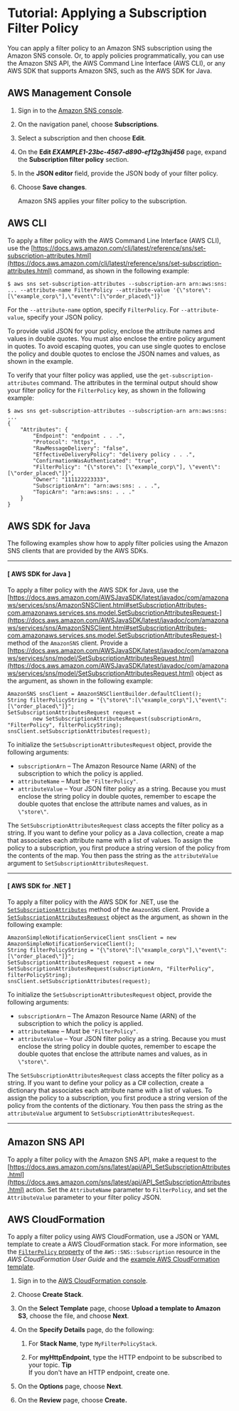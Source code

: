 # Tutorial: Applying a Subscription Filter Policy<a name="message-filtering-apply"></a>

You can apply a filter policy to an Amazon SNS subscription using the Amazon SNS console\. Or, to apply policies programmatically, you can use the Amazon SNS API, the AWS Command Line Interface \(AWS CLI\), or any AWS SDK that supports Amazon SNS, such as the AWS SDK for Java\.

## AWS Management Console<a name="message-filtering-apply-console"></a>

1. Sign in to the [Amazon SNS console](https://console.aws.amazon.com/sns/)\.

1. On the navigation panel, choose **Subscriptions**\.

1. Select a subscription and then choose **Edit**\.

1. On the **Edit *EXAMPLE1\-23bc\-4567\-d890\-ef12g3hij456*** page, expand the **Subscription filter policy** section\.

1. In the **JSON editor** field, provide the JSON body of your filter policy\.

1. Choose **Save changes**\.

   Amazon SNS applies your filter policy to the subscription\.

## AWS CLI<a name="message-filtering-apply-cli"></a>

To apply a filter policy with the AWS Command Line Interface \(AWS CLI\), use the [https://docs.aws.amazon.com/cli/latest/reference/sns/set-subscription-attributes.html](https://docs.aws.amazon.com/cli/latest/reference/sns/set-subscription-attributes.html) command, as shown in the following example: 

```
$ aws sns set-subscription-attributes --subscription-arn arn:aws:sns: ... --attribute-name FilterPolicy --attribute-value '{\"store\":[\"example_corp\"],\"event\":[\"order_placed\"]}'
```

For the `--attribute-name` option, specify `FilterPolicy`\. For `--attribute-value`, specify your JSON policy\. 

To provide valid JSON for your policy, enclose the attribute names and values in double quotes\. You must also enclose the entire policy argument in quotes\. To avoid escaping quotes, you can use single quotes to enclose the policy and double quotes to enclose the JSON names and values, as shown in the example\.

To verify that your filter policy was applied, use the `get-subscription-attributes` command\. The attributes in the terminal output should show your filter policy for the `FilterPolicy` key, as shown in the following example:

```
$ aws sns get-subscription-attributes --subscription-arn arn:aws:sns: ...
{
    "Attributes": {
        "Endpoint": "endpoint . . .", 
        "Protocol": "https",
        "RawMessageDelivery": "false", 
        "EffectiveDeliveryPolicy": "delivery policy . . .",
        "ConfirmationWasAuthenticated": "true", 
        "FilterPolicy": "{\"store\": [\"example_corp\"], \"event\": [\"order_placed\"]}", 
        "Owner": "111122223333", 
        "SubscriptionArn": "arn:aws:sns: . . .", 
        "TopicArn": "arn:aws:sns: . . ."
    }
}
```

## AWS SDK for Java<a name="message-filtering-apply-sdks"></a>

The following examples show how to apply filter policies using the Amazon SNS clients that are provided by the AWS SDKs\.

------
#### [ AWS SDK for Java ]

To apply a filter policy with the AWS SDK for Java, use the [https://docs.aws.amazon.com/AWSJavaSDK/latest/javadoc/com/amazonaws/services/sns/AmazonSNSClient.html#setSubscriptionAttributes-com.amazonaws.services.sns.model.SetSubscriptionAttributesRequest-](https://docs.aws.amazon.com/AWSJavaSDK/latest/javadoc/com/amazonaws/services/sns/AmazonSNSClient.html#setSubscriptionAttributes-com.amazonaws.services.sns.model.SetSubscriptionAttributesRequest-) method of the `AmazonSNS` client\. Provide a [https://docs.aws.amazon.com/AWSJavaSDK/latest/javadoc/com/amazonaws/services/sns/model/SetSubscriptionAttributesRequest.html](https://docs.aws.amazon.com/AWSJavaSDK/latest/javadoc/com/amazonaws/services/sns/model/SetSubscriptionAttributesRequest.html) object as the argument, as shown in the following example:

```
AmazonSNS snsClient = AmazonSNSClientBuilder.defaultClient();
String filterPolicyString = "{\"store\":[\"example_corp\"],\"event\":[\"order_placed\"]}";
SetSubscriptionAttributesRequest request =
        new SetSubscriptionAttributesRequest(subscriptionArn, "FilterPolicy", filterPolicyString);
snsClient.setSubscriptionAttributes(request);
```

To initialize the `SetSubscriptionAttributesRequest` object, provide the following arguments:
+ `subscriptionArn` – The Amazon Resource Name \(ARN\) of the subscription to which the policy is applied\.
+ `attributeName` – Must be `"FilterPolicy"`\.
+ `attributeValue` – Your JSON filter policy as a string\. Because you must enclose the string policy in double quotes, remember to escape the double quotes that enclose the attribute names and values, as in `\"store\"`\.

The `SetSubscriptionAttributesRequest` class accepts the filter policy as a string\. If you want to define your policy as a Java collection, create a map that associates each attribute name with a list of values\. To assign the policy to a subscription, you first produce a string version of the policy from the contents of the map\. You then pass the string as the `attributeValue` argument to `SetSubscriptionAttributesRequest`\. 

------
#### [ AWS SDK for \.NET ]

To apply a filter policy with the AWS SDK for \.NET, use the [ `SetSubscriptionAttributes`](https://docs.aws.amazon.com/sdkfornet/v3/apidocs/items/SNS/MSNSSetSubscriptionAttributesSetSubscriptionAttributesRequest.html) method of the `AmazonSNS` client\. Provide a [ `SetSubscriptionAttributesRequest`](https://docs.aws.amazon.com/sdkfornet/v3/apidocs/items/SNS/TSetSubscriptionAttributesRequest.html) object as the argument, as shown in the following example:

```
AmazonSimpleNotificationServiceClient snsClient = new AmazonSimpleNotificationServiceClient();
String filterPolicyString = "{\"store\":[\"example_corp\"],\"event\":[\"order_placed\"]}";
SetSubscriptionAttributesRequest request = new SetSubscriptionAttributesRequest(subscriptionArn, "FilterPolicy", filterPolicyString);
snsClient.setSubscriptionAttributes(request);
```

To initialize the `SetSubscriptionAttributesRequest` object, provide the following arguments:
+ `subscriptionArn` – The Amazon Resource Name \(ARN\) of the subscription to which the policy is applied\.
+ `attributeName` – Must be `"FilterPolicy"`\.
+ `attributeValue` – Your JSON filter policy as a string\. Because you must enclose the string policy in double quotes, remember to escape the double quotes that enclose the attribute names and values, as in `\"store\"`\.

The `SetSubscriptionAttributesRequest` class accepts the filter policy as a string\. If you want to define your policy as a C\# collection, create a dictionary that associates each attribute name with a list of values\. To assign the policy to a subscription, you first produce a string version of the policy from the contents of the dictionary\. You then pass the string as the `attributeValue` argument to `SetSubscriptionAttributesRequest`\. 

------

## Amazon SNS API<a name="message-filtering-apply-api"></a>

To apply a filter policy with the Amazon SNS API, make a request to the [https://docs.aws.amazon.com/sns/latest/api/API_SetSubscriptionAttributes.html](https://docs.aws.amazon.com/sns/latest/api/API_SetSubscriptionAttributes.html) action\. Set the `AttributeName` parameter to `FilterPolicy`, and set the `AttributeValue` parameter to your filter policy JSON\.

## AWS CloudFormation<a name="message-filtering-apply-cloudformation"></a>

To apply a filter policy using AWS CloudFormation, use a JSON or YAML template to create a AWS CloudFormation stack\. For more information, see the [`FilterPolicy` property](https://docs.aws.amazon.com/AWSCloudFormation/latest/UserGuide/aws-resource-sns-subscription.html#cfn-sns-subscription-filterpolicy) of the `AWS::SNS::Subscription` resource in the *AWS CloudFormation User Guide* and the [example AWS CloudFormation template](https://github.com/aws-samples/aws-sns-samples/blob/master/templates/SNS-Subscription-Attributes-Tutorial-CloudFormation.template)\.

1. Sign in to the [AWS CloudFormation console](https://console.aws.amazon.com/cloudformation)\.

1. Choose **Create Stack**\.

1. On the **Select Template** page, choose **Upload a template to Amazon S3**, choose the file, and choose **Next**\.

1. On the **Specify Details** page, do the following:

   1. For **Stack Name**, type `MyFilterPolicyStack`\.

   1. For **myHttpEndpoint**, type the HTTP endpoint to be subscribed to your topic\.
**Tip**  
If you don't have an HTTP endpoint, create one\.

1. On the **Options** page, choose **Next**\.

1. On the **Review** page, choose **Create\.**